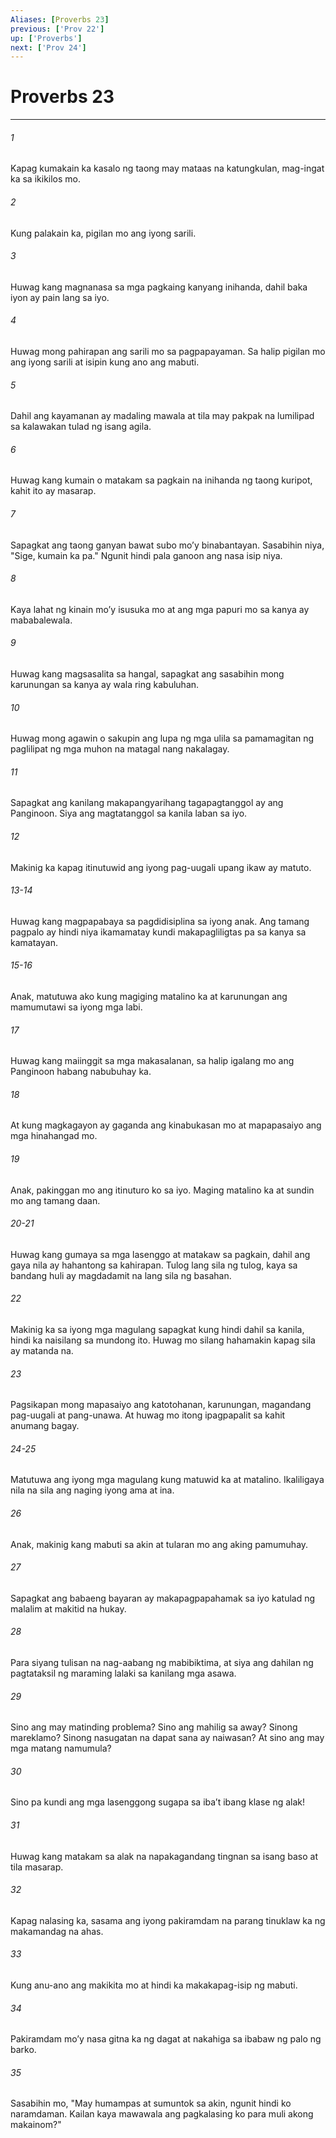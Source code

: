 ```yaml
---
Aliases: [Proverbs 23]
previous: ['Prov 22']
up: ['Proverbs']
next: ['Prov 24']
---
```

# Proverbs 23

***


###### 1 


Kapag kumakain ka kasalo ng taong may mataas na katungkulan, mag-ingat ka sa ikikilos mo. 


###### 2 


Kung palakain ka, pigilan mo ang iyong sarili. 


###### 3 


Huwag kang magnanasa sa mga pagkaing kanyang inihanda, dahil baka iyon ay pain lang sa iyo. 


###### 4 


Huwag mong pahirapan ang sarili mo sa pagpapayaman. Sa halip pigilan mo ang iyong sarili at isipin kung ano ang mabuti. 


###### 5 


Dahil ang kayamanan ay madaling mawala at tila may pakpak na lumilipad sa kalawakan tulad ng isang agila. 


###### 6 


Huwag kang kumain o matakam sa pagkain na inihanda ng taong kuripot, kahit ito ay masarap. 


###### 7 


Sapagkat ang taong ganyan bawat subo moʼy binabantayan. Sasabihin niya, "Sige, kumain ka pa." Ngunit hindi pala ganoon ang nasa isip niya. 


###### 8 


Kaya lahat ng kinain moʼy isusuka mo at ang mga papuri mo sa kanya ay mababalewala. 


###### 9 


Huwag kang magsasalita sa hangal, sapagkat ang sasabihin mong karunungan sa kanya ay wala ring kabuluhan. 


###### 10 


Huwag mong agawin o sakupin ang lupa ng mga ulila sa pamamagitan ng paglilipat ng mga muhon na matagal nang nakalagay. 


###### 11 


Sapagkat ang kanilang makapangyarihang tagapagtanggol ay ang Panginoon. Siya ang magtatanggol sa kanila laban sa iyo. 


###### 12 


Makinig ka kapag itinutuwid ang iyong pag-uugali upang ikaw ay matuto.

###### 13-14

Huwag kang magpapabaya sa pagdidisiplina sa iyong anak. Ang tamang pagpalo ay hindi niya ikamamatay kundi makapagliligtas pa sa kanya sa kamatayan.

###### 15-16

Anak, matutuwa ako kung magiging matalino ka at karunungan ang mamumutawi sa iyong mga labi. 


###### 17 


Huwag kang maiinggit sa mga makasalanan, sa halip igalang mo ang Panginoon habang nabubuhay ka. 


###### 18 


At kung magkagayon ay gaganda ang kinabukasan mo at mapapasaiyo ang mga hinahangad mo. 


###### 19 


Anak, pakinggan mo ang itinuturo ko sa iyo. Maging matalino ka at sundin mo ang tamang daan.

###### 20-21

Huwag kang gumaya sa mga lasenggo at matakaw sa pagkain, dahil ang gaya nila ay hahantong sa kahirapan. Tulog lang sila ng tulog, kaya sa bandang huli ay magdadamit na lang sila ng basahan. 


###### 22 


Makinig ka sa iyong mga magulang sapagkat kung hindi dahil sa kanila, hindi ka naisilang sa mundong ito. Huwag mo silang hahamakin kapag sila ay matanda na. 


###### 23 


Pagsikapan mong mapasaiyo ang katotohanan, karunungan, magandang pag-uugali at pang-unawa. At huwag mo itong ipagpapalit sa kahit anumang bagay.

###### 24-25

Matutuwa ang iyong mga magulang kung matuwid ka at matalino. Ikaliligaya nila na sila ang naging iyong ama at ina. 


###### 26 


Anak, makinig kang mabuti sa akin at tularan mo ang aking pamumuhay. 


###### 27 


Sapagkat ang babaeng bayaran ay makapagpapahamak sa iyo katulad ng malalim at makitid na hukay. 


###### 28 


Para siyang tulisan na nag-aabang ng mabibiktima, at siya ang dahilan ng pagtataksil ng maraming lalaki sa kanilang mga asawa. 


###### 29 


Sino ang may matinding problema? Sino ang mahilig sa away? Sinong mareklamo? Sinong nasugatan na dapat sana ay naiwasan? At sino ang may mga matang namumula? 


###### 30 


Sino pa kundi ang mga lasenggong sugapa sa ibaʼt ibang klase ng alak! 


###### 31 


Huwag kang matakam sa alak na napakagandang tingnan sa isang baso at tila masarap. 


###### 32 


Kapag nalasing ka, sasama ang iyong pakiramdam na parang tinuklaw ka ng makamandag na ahas. 


###### 33 


Kung anu-ano ang makikita mo at hindi ka makakapag-isip ng mabuti. 


###### 34 


Pakiramdam moʼy nasa gitna ka ng dagat at nakahiga sa ibabaw ng palo ng barko. 


###### 35 


Sasabihin mo, "May humampas at sumuntok sa akin, ngunit hindi ko naramdaman. Kailan kaya mawawala ang pagkalasing ko para muli akong makainom?"
